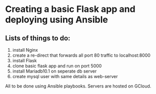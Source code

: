 # Creating a basic Flask app and deploying using Ansible

## Lists of things to do:

1. install Nginx
2. create a re-direct that forwards all port 80 traffic to localhost:8000
3. install Flask
4. clone basic flask app and run on port 5000
5. install Mariadb10.1 on seperate db server
6. create mysql user with same details as web-server

All to be done using Ansible playbooks. Servers are hosted on GCloud.



